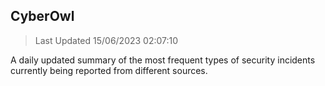 ## CyberOwl 
> Last Updated 15/06/2023 02:07:10 


A daily updated summary of the most frequent types of security incidents currently being reported from different sources.

